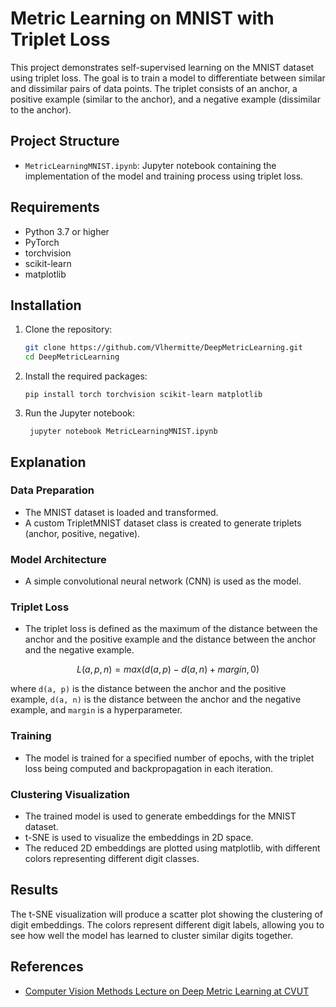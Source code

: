 # Metric Learning on MNIST with Triplet Loss

This project demonstrates self-supervised learning on the MNIST dataset using triplet loss. The goal is to train a model to differentiate between similar and dissimilar pairs of data points. The triplet consists of an anchor, a positive example (similar to the anchor), and a negative example (dissimilar to the anchor).

## Project Structure

- `MetricLearningMNIST.ipynb`: Jupyter notebook containing the implementation of the model and training process using triplet loss.

## Requirements

- Python 3.7 or higher
- PyTorch
- torchvision
- scikit-learn
- matplotlib

## Installation

1. Clone the repository:
   ```sh
   git clone https://github.com/Vlhermitte/DeepMetricLearning.git
   cd DeepMetricLearning
   ```
   
2. Install the required packages:
    ```
   pip install torch torchvision scikit-learn matplotlib
   ```
   
3. Run the Jupyter notebook:
   ```
    jupyter notebook MetricLearningMNIST.ipynb
    ```
   
## Explanation

### Data Preparation

- The MNIST dataset is loaded and transformed. 
- A custom TripletMNIST dataset class is created to generate triplets (anchor, positive, negative).

### Model Architecture

- A simple convolutional neural network (CNN) is used as the model.

### Triplet Loss

- The triplet loss is defined as the maximum of the distance between the anchor and the positive example and the distance between the anchor and the negative example.

```math
    L(a, p, n) = max(d(a, p) - d(a, n) + margin, 0)
```
where `d(a, p)` is the distance between the anchor and the positive example, 
`d(a, n)` is the distance between the anchor and the negative example, and `margin` is a hyperparameter.

### Training

- The model is trained for a specified number of epochs, with the triplet loss being computed and backpropagation in each iteration.

### Clustering Visualization

- The trained model is used to generate embeddings for the MNIST dataset.
- t-SNE is used to visualize the embeddings in 2D space.
- The reduced 2D embeddings are plotted using matplotlib, with different colors representing different digit classes.

## Results

The t-SNE visualization will produce a scatter plot showing the clustering of digit embeddings. 
The colors represent different digit labels, allowing you to see how well the model has learned to cluster similar digits together.


## References

- [Computer Vision Methods Lecture on Deep Metric Learning at CVUT](http://ptak.felk.cvut.cz/personal/toliageo/share/mpv/2024/mpv24_deepmetriclearning.pdf)
